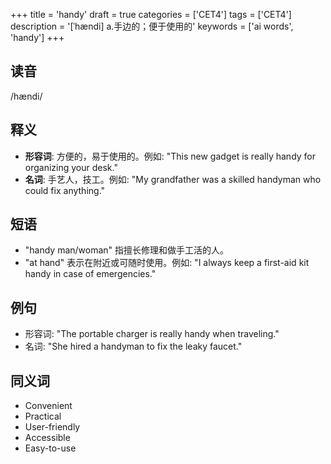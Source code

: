 +++
title = 'handy'
draft = true
categories = ['CET4']
tags = ['CET4']
description = '[ˈhændi] a.手边的；便于使用的'
keywords = ['ai words', 'handy']
+++

## 读音
/hændi/

## 释义
- **形容词**: 方便的，易于使用的。例如: "This new gadget is really handy for organizing your desk."
- **名词**: 手艺人，技工。例如: "My grandfather was a skilled handyman who could fix anything."

## 短语
- "handy man/woman" 指擅长修理和做手工活的人。
- "at hand" 表示在附近或可随时使用。例如: "I always keep a first-aid kit handy in case of emergencies."

## 例句
- 形容词: "The portable charger is really handy when traveling."
- 名词: "She hired a handyman to fix the leaky faucet."

## 同义词
- Convenient
- Practical
- User-friendly
- Accessible
- Easy-to-use
